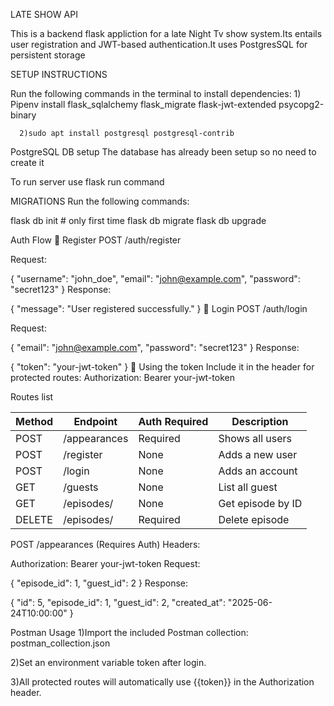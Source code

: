 
LATE SHOW API 


This is a backend flask appliction for a late Night Tv show system.Its entails user registration and JWT-based authentication.It uses PostgresSQL for persistent storage



SETUP INSTRUCTIONS

Run the following commands in the terminal to install dependencies:
      1) Pipenv install flask_sqlalchemy flask_migrate flask-jwt-extended psycopg2-binary 


      2)sudo apt install postgresql postgresql-contrib


PostgreSQL DB setup 
The database has already been setup so no need to create it


To run server use flask run command

MIGRATIONS
Run the following commands:

flask db init     # only first time
flask db migrate
flask db upgrade


Auth Flow
🔸 Register
POST /auth/register

Request:


{
  "username": "john_doe",
  "email": "john@example.com",
  "password": "secret123"
}
Response:


{
  "message": "User registered successfully."
}
🔸 Login
POST /auth/login

Request:

{
  "email": "john@example.com",
  "password": "secret123"
}
Response:


{
  "token": "your-jwt-token"
}
🔸 Using the token
Include it in the header for protected routes:
          Authorization: Bearer your-jwt-token

Routes list


| Method | Endpoint       | Auth Required | Description              |
| ------ | -------------- | ------------- | -------------------      |
| POST   | /appearances   | Required      | Shows all users          |
| POST   | /register      | None          | Adds a new user          |
| POST   | /login         | None          | Adds an account          |
| GET    | /guests        | None          | List all guest           |
| GET    | /episodes/<id> | None          | Get episode by ID        |
| DELETE | /episodes/<id> | Required      | Delete episode           |


POST /appearances (Requires Auth)
Headers:


Authorization: Bearer your-jwt-token
Request:


{
  "episode_id": 1,
  "guest_id": 2
}
Response:


{
  "id": 5,
  "episode_id": 1,
  "guest_id": 2,
  "created_at": "2025-06-24T10:00:00"
}


Postman Usage
1)Import the included Postman collection: postman_collection.json

2)Set an environment variable token after login.

3)All protected routes will automatically use {{token}} in the Authorization header.